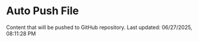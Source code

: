 # Auto Push File

Content that will be pushed to GitHub repository.
Last updated: 06/27/2025, 08:11:28 PM